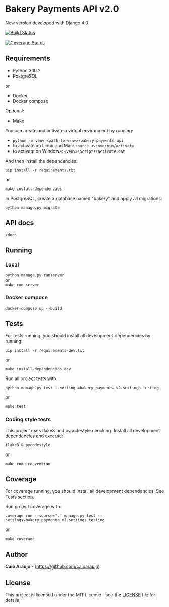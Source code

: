 # Bakery Payments API v2.0

New version developed with Django 4.0

[![Build Status](https://github.com/caioaraujo/bakery_payments_api_v2/actions/workflows/main.yml/badge.svg)](https://github.com/caioaraujo/bakery_payments_api_v2/actions)

[![Coverage Status](https://coveralls.io/repos/github/caioaraujo/bakery_payments_api_v2/badge.svg?branch=master&kill_cache=1)](https://coveralls.io/github/caioaraujo/bakery_payments_api_v2?branch=master)

## Requirements

- Python 3.10.2
- PostgreSQL

or

- Docker
- Docker compose

Optional:

- Make

You can create and activate a virtual environment by running:

- `python -m venv <path-to-venv>/bakery-payments-api`
- to activate on Linux and Mac: `source <venv>/bin/activate`
- to activate on Windows: `<venv>\Scripts\activate.bat`

And then install the dependencies:

`pip install -r requirements.txt`

or

`make install-dependencies`

In PostgreSQL, create a database named "bakery" and apply all migrations:

`python manage.py migrate`

## API docs

`/docs`

## Running 

### Local

`python manage.py runserver`<br>
or<br>
`make run-server`

### Docker compose

`docker-compose up --build`

## Tests

For tests running, you should install all development dependencies by running:

`pip install -r requirements-dev.txt`

or

`make install-dependencies-dev`

Run all project tests with:

`python manage.py test --settings=bakery_payments_v2.settings.testing`

or

`make test`

### Coding style tests

This project uses flake8 and pycodestyle checking. Install all development dependencies and execute:

`flake8 & pycodestyle`

or

`make code-convention`

## Coverage

For coverage running, you should install all development dependencies. See [Tests section](#Tests).

Run project coverage with:

`coverage run --source='.' manage.py test --settings=bakery_payments_v2.settings.testing`

or

`make coverage`

## Author

**Caio Araujo** - (https://github.com/caioaraujo)

## License

This project is licensed under the MIT License - see the [LICENSE](LICENSE) file for details

